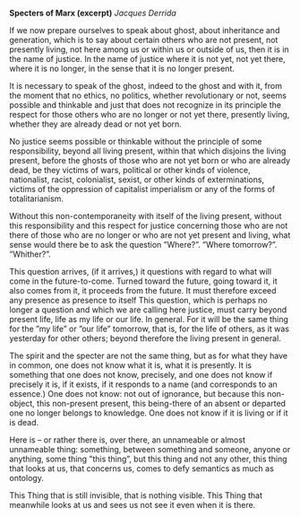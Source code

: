 **Specters of Marx (excerpt)**
*Jacques Derrida*

If we now prepare ourselves to speak about ghost, about inheritance and generation, which is to say about certain others who are not present, not presently living, not here among us or within us or outside of us, then it is in the name of justice. In the name of justice where it is not yet, not yet there, where it is no longer, in the sense that it is no longer present.

It is necessary to speak of the ghost, indeed to the ghost and with it, from the moment that no ethics, no politics, whether revolutionary or not, seems possible and thinkable and just that does not recognize in its principle the respect for those others who are no longer or not yet there, presently living, whether they are already dead or not yet born.

No justice seems possible or thinkable without the principle of some responsibility, beyond all living present, within that which disjoins the living present, before the ghosts of those who are not yet born or who are already dead, be they victims of wars, political or other kinds of violence, nationalist, racist, colonialist, sexist, or other kinds of exterminations, victims of the oppression of capitalist imperialism or any of the forms of totalitarianism.

Without this non-contemporaneity with itself of the living present, without this responsibility and this respect for justice concerning those who are not there of those who are no longer or who are not yet present and living, what sense would there be to ask the question ”Where?”. ”Where tomorrow?”. ”Whither?”.

This question arrives, (if it arrives,) it questions with regard to what will come in the future-to-come. Turned toward the future, going toward it, it also comes from it, it proceeds from the future. It must therefore exceed any presence as presence to itself
This question, which is perhaps no longer a question and which we are calling here justice, must carry beyond present life, life as my life or our life. In general. For it will be the same thing for the ”my life” or ”our life” tomorrow, that is, for the life of others, as it was yesterday for other others; beyond therefore the living present in general.

The spirit and the specter are not the same thing, but as for what they have in common, one does not know what it is, what it is presently. It is something that one does not know, precisely, and one does not know if precisely it is, if it exists, if it responds to a name (and corresponds to an essence.) One does not know: not out of ignorance, but because this non-object, this non-present present, this being-there of an absent or departed one no longer belongs to knowledge. One does not know if it is living or if it is dead.

Here is – or rather there is, over there, an unnameable or almost unnameable thing: something, between something and someone, anyone or anything, some thing ”this thing”, but this thing and not any other, this thing that looks at us, that concerns us, comes to defy semantics as much as ontology.

This Thing that is still invisible, that is nothing visible. This Thing that meanwhile looks at us and sees us not see it even when it is there.
